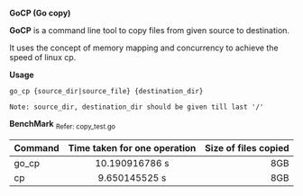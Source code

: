 **GoCP (Go copy)**

**GoCP** is a command line tool to copy files from given source to destination.

It uses the concept of memory mapping and concurrency to achieve the speed of linux cp.

**Usage**
```
go_cp {source_dir|source_file} {destination_dir}

Note: source_dir, destination_dir should be given till last '/'

```
**BenchMark** <sub>Refer: copy_test.go</sub>

| Command  |      Time taken for one operation      |  Size of files copied |
|----------|:--------------------------------------:|----------------------:|
|go_cp|10.190916786 s|8GB|
|cp|9.650145525 s|8GB|
